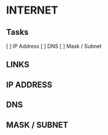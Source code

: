 # INTERNET

## Tasks
[ ] IP Address
[ ] DNS
[ ] Mask / Subnet

## LINKS


## IP ADDRESS

## DNS

## MASK / SUBNET